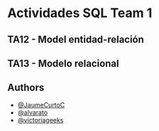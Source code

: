 
# Actividades SQL Team 1
## TA12 - Model entidad-relación
## TA13 - Modelo relacional

## Authors

- [@JaumeCurtoC](https://github.com/JaumeCurtoC)
- [@alvarato](https://github.com/alvarato)
- [@victoriageeks](https://github.com/victoriageeks)

